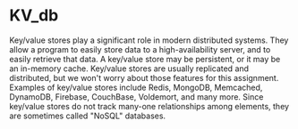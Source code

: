 # KV_db
Key/value stores play a significant role in modern distributed systems.  They allow a program to easily store data to a high-availability server, and to easily retrieve that data.  A key/value store may be persistent, or it may be an in-memory cache.  Key/value stores are usually replicated and distributed, but we won't worry about those features for this assignment.  Examples of key/value stores include Redis, MongoDB, Memcached, DynamoDB, Firebase, CouchBase, Voldemort, and many more.  Since key/value stores do not track many-one relationships among elements, they are sometimes called "NoSQL" databases.
